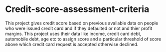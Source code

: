 # Credit-score-assessment-criteria

This project gives credit score based on previous available data on people who were issued credit card and if they defaulted or not and thier profit margins.
This project uses their data like income, credit card debt, automobile debt, age etc to assign score and a particular threshold of score above which credit card request is accepted otherwise declined.
